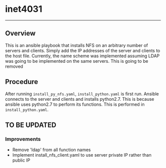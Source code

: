 # inet4031
---
## Overview
This is an ansible playbook that installs NFS on an arbitrary number of servers and clients. Simply add the IP addresses of the server and clients to the host file. Currently, the name scheme was implemented assuming LDAP was going to be implemented on the same servers. This is going to be removed

## Procedure
After running `install_py_nfs.yaml`, `install_python.yaml` is first run. Ansible connects to the server and clients and installs python2.7. This is because ansible uses python2.7 to perform its functions. This is performed in `install_python.yaml`.

TO BE UPDATED
---

### Improvements
- Remove 'ldap' from all function names
- Implement install_nfs_client.yaml to use server private IP rather than public IP
